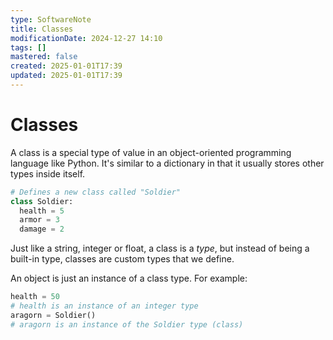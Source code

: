 ```yaml
---
type: SoftwareNote
title: Classes
modificationDate: 2024-12-27 14:10
tags: []
mastered: false
created: 2025-01-01T17:39
updated: 2025-01-01T17:39
---
```


# Classes

A class is a special type of value in an object-oriented programming language like Python. It's similar to a dictionary in that it usually stores other types inside itself.

```python
# Defines a new class called "Soldier"
class Soldier:
  health = 5
  armor = 3
  damage = 2
```

Just like a string, integer or float, a class is a *type*, but instead of being a built-in type, classes are custom types that we define.

An object is just an instance of a class type. For example:

```python
health = 50
# health is an instance of an integer type
aragorn = Soldier()
# aragorn is an instance of the Soldier type (class)
```



